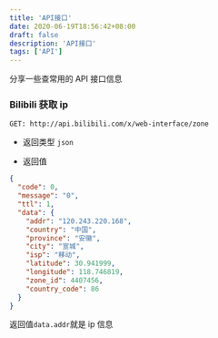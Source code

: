 ```yaml
---
title: 'API接口'
date: 2020-06-19T18:56:42+08:00
draft: false
description: 'API接口'
tags: ['API']
---
```


分享一些查常用的 API 接口信息

<!--more-->

### Bilibili 获取 ip

`GET: http://api.bilibili.com/x/web-interface/zone`

- 返回类型 `json`

- 返回值

```json
{
  "code": 0,
  "message": "0",
  "ttl": 1,
  "data": {
    "addr": "120.243.220.168",
    "country": "中国",
    "province": "安徽",
    "city": "宣城",
    "isp": "移动",
    "latitude": 30.941999,
    "longitude": 118.746819,
    "zone_id": 4407456,
    "country_code": 86
  }
}
```

返回值`data.addr`就是 ip 信息

